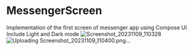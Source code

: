 # MessengerScreen
Implementation of the first screen of messenger app using Compose UI
Include Light and Dark mode
![Screenshot_20231109_110328](https://github.com/habibellah/MessengerScreen/assets/90452332/81890114-a667-44dd-b193-7b8e2e0ec620)
![Uploading Screenshot_20231109_110400.png…]()

